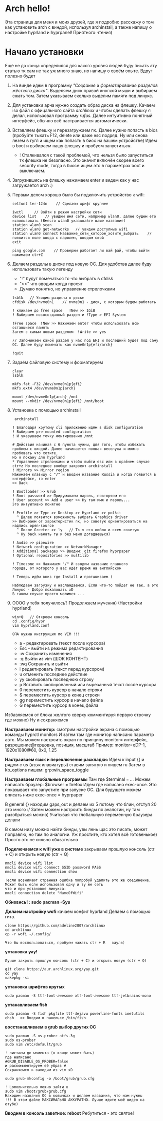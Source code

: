 # Arch hello! 

Эта страница для меня и моих друзей, где я подробно расскажу о том как
установить arch с виндой, используя archinstall, а также напишу
о настройке hyprland и hyprpanel! Приятного чтения)

# Начало установки
Ещё не до конца определился для какого уровня людей буду писать эту статью тк сам не так уж много знаю, но напишу о своём опыте. Вдруг полезно будет

1. На винде идем в программу *"Создание и форматирование разделов жёсткого диска"*. Выделяем диск правой кнопкой мыши и выбираем сжать том. Затем указываем сколько выделим памяти под линукс.
2. Для установки арча нужно создать образ диска на флешку. Качаем iso файл с офицального сайта *archlinux* и чтобы сделать флешку я делал, использовал программу *rufus*. Далее интуитивно понятный интерфейс, обычно всё настраивается автоматически.
3. Вставляем флешку и перезагружаем пк. Далее нужно попасть в bios (пробуйте тыкать F12, delete или даже esc подряд. Ну или снова лезем в гугл и ищем как попасть в биос на вашем устройстве) Идём в boot и выбираем нашу флешку и пробуем запуститься.
   * ! Сталкивался с такой проблемой, что нельзя было запуститься тк флешка не безопасно. Это значит включён скорее всего security mode, тогда в биосе ищем это в параметрах boot и выключаем.
4. Загрузившись на флешку нажимаем enter и видем как у нас загружается arch :)
5. Первым делом хорошо было бы подключить устройство к wifi:
   ```
   setfont ter-124n    // Сделаем шрифт крупнее
   
   iwctl     // Войти в режим настройки сети
   device list    // увидим имя сети, например wlan0, далее будем его использовать (Вместо wlan0 указывайте ваше название)
   station wlan0 scan
   station wlan0 get-networks   // увидим доступные wifi
   station wlan0 connect Название_сети_которое_хотите_выбрать    // появится поле ввода с паролем, вводим свой
   exit

   ping google.com    // Проверим работает ли вай фай, чтобы выйти нажимаем ctr+Z
   ```
6. Делаем разделы в диске под новую ОС. Для удобства далее буду использовать такую легенду
   * "!" будут помечаться то что выбрать в cfdisk
   * ">>" что вводим когда просят
   * Думаю понятно, но управление стрелочками
   ```
   lsblk   // Увидим разделы в диске
   cfdisk /dev/nvme0n1    // nvme0n1 - диск, с которым будем работать
   
   ! кликаем до free space   !New >> 1GiB
   ! Выбираем новосозданный раздел и !Type > EFI System

   !Free space  !New >> Нажимаем enter чтобы использовать всю оставшиеся память
   Затем с самым новым разделом  !Write >> yes

   // Запоминаем какой раздел у нас под EFI и последний будет под саму ОС. Далее буду помечать как nvme0n1p{efi/arch}

   !quit
   ```

7. Задаём файловую систему и форматируем
    ```
    clear
    lsblk

    mkfs.fat -F32 /dev/nvme0n1p{efi}
    mkfs.ext4 /dev/nvme0n1p{arch}

    mount /dev/nvme0n1p{arch} /mnt
    mount --mkdir /dev/nvme0n1p{efi} /mnt/boot
    ```
8. Установка с помощью archinstall
   ```
    archinstall

   ! Благодаря крутому cli приложению идём в disk configuration
   ! Выбираем pre-mounted configuration
   ! И указываем точку монтирования /mnt

   # Действия начиная с 6 пункта нужны, для того, чтобы избежать проблем с виндой. Далее начинается полная веселуха и можно пробовать что хотите.
   Но я покажу для hyprland
   * Управление стрелочками и чтобы выйти esc или в крайнем случае ctr+z Но последнее вообще закроект archinstall
   ! Mirrors >> Mirror region
   Нажимаем клавишу с "/" и вводим название Russia и когда появится в интерфейсе, то enter
   >> Back

   ! Bootloader >> Grub
   ! Root password >> Придумываем пароль, повторяем его
   ! User account >> Add a user >> Ну там имя и пароль...
   Это интуитивно понятно
   
   ! Profile >> Type >> Desktop >> Hyprland >> polkit
     ^ Далее появится взможность выбрать Graphics driver
   >> Выбираем от характеристик пк, но советую ориентироваться на надпись open-source
     ^ После Greeter >> ly   // Тк я его люблю и всем советую
     ^ Ну back нажать ты и без меня догадаешься) 
   
   ! Audio >> pipewire
   ! Network configuration >> NetworkManager
   ! Additional packages >> Вводим: git firefox hyprpaper
   ! Optional repositories >> multilib
   
   ! Timezone >> Нажимаем "/" И вводим название главного
   города, от которого у вас идёт время на английском
   
   ! Теперь идём вниз где Install и протыкиваем )

   Наблюдаем загрузку и наслаждаемся. Если что-то пойдет не так, а это Линукс - Добро пожаловать xD
   В таком случае просто молимся ...
   ```
9. ОООО у тебя получилось? Продолжаем мучения) (Настройки hyprland)
    ```
    win+Q   // Откроем консоль
    cd .config/hypr
    vim hyprland.conf

    ОПА нужна инструкция по VIM !!!
    ```

    * a - редактировать (текст после курсора)
    * Esc - выйти из режима редактирования
    * :w Сохранить изменения
    * :q Выйти из vim (ШОК КОНТЕНТ)
    * :wq Сохранить и выйти
    * i редактировать (текст перед курсором)
    * u отменить последнее действие
    * уу скопировать последнюю строку
    * p Вставить скопированный или вырезанный текст после курсора
    * 0 переместить курсор в начало строки
    * $ переместить курсор в конец строки
    * gg переместить курсор в начало файла
    * G переместить курсор в конец файла

   
  Избавляемся от блока желтого сверху комментируя первую строчку где можно) 
  Ну и сохраняемся
  
  **Настраиваем монитор:**
  смотрим настройки экрана с помощью команды hyprctl monitors 
  И затем там где монитор написано параметр авто. Мы можем настроить 
  экран по принципу monitor= интерфейс, разрешение@герцовка, позиция, масштаб 
  Пример: monitor=eDP-1, 1920x1080@60, 0x0, 1.25

  **Настраиваем язык и переключение раскладки:**
  Идем к input {} и рядом с us (язык клавиатуры) ставим запятую 
  и пишем ru 
  Затем в kb_options пишем: grp:win_space_toggle
  
  **Настраиваем глобальные программы**
  Там где $terminal = … Можем написать браузер: 
  $browser = firefox 
  Идем где написано exec-once. Это показывает что запустите при запуске ОС.
  Для будущего можем вписать ниже
  exec-once = hyprpaper
  
  В general {} находим gaps_out и делаем их 5 потому что блин, отступ 20 это много :/
  Затем можем настроить бинды по аналогии, ну там разобраться можно) 
  Учитывая что глобальную переменную браузера делали

  В самом низу можно найти бинды, увы лень щас это писать, может поправлю,
  но там по аналогии. Уж простите, кто хотел всё готовенькое) Просто это не сильно обязательно

  
  **Подключаемся к wifi уже в системе** 
  закрываем прошлую консоль (ctr + C) и открыть новую (ctr + Q)
  ```
  nmcli device wifi list
  nmcli device wifi connect SSID password PASS
  nmcli device wifi connection show

  !если возникают странная ошибка попробуй удалить это же соединение.
  Может быть если использовал одну и ту же сеть
  что и при установке линукса:
  nmcli connection delete "NameOfWifi"
  ```

  **Обновись! : sudo pacman -Syu**

  **Делаем настройку wofi**
  качаем конфиг hyprland Делаем с помощью гита. 
  ```
  clone https://github.com/adeline2007/archlinux
  cd archlinux
  cp -r wofi ~/.config/

  Что бы воспользоваться, пробуем нажать ctr + R   вауля)
  ```

  **установка yay!**
  ```
  Лучше закрыть прошлую консоль (ctr + C) и открыть новую (ctr + Q)

  git clone https://aur.archlinux.org/yay.git
  cd yay
  makepkg -si
  ```
  
  **установка шрифтов крутых** 
  ```
  sudo pacman -S ttf-font-awesome otf-font-awesome ttf-jetbrains-mono
  ```

  **устанавливаем fish**
  ```
  sudo pacman -S fish pkgfile ttf-dejavu powerline-fonts inetutils
  chsh   >> Вводим в панельке /bin/fish
  ```

  
  **восстанавливаем в grub выбор других ОС** 
  ```
  sudo pacman -S os-prober ntfs-3g
  sudo os-prober
  sudo vim /etc/default/grub

  ! листаем до момента (в конце может быть)
  где написано
  #GRUB_DISABLE_OS_PROBER=false
  и раскомментируем её убрав #
  Сохраняемся и выходим из vim xD

  sudo grub-mkconfig -o /boot/grub/grub.cfg

  ! Lополнительно можно зайти в
  sudo vim /boot/grub/grub.cfg
  Находим названия ОС в ковычках и делаем названия, что нам нужны
  !!! В этом файле МАКСИМАЛЬНО АККУРАТНО. Лучше ждите моё видео на ютубе)
  ```

  **Вводим в консоль заветное: reboot** Ребутиться - это святое!
    
   
